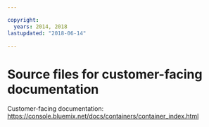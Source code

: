 ```yaml
---

copyright:
  years: 2014, 2018
lastupdated: "2018-06-14"

---
```



# Source files for customer-facing documentation

Customer-facing documentation: https://console.bluemix.net/docs/containers/container_index.html



